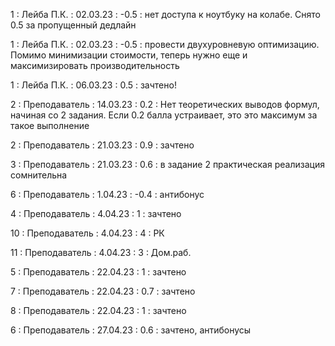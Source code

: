 1 : Лейба П.К. : 02.03.23 : -0.5 : нет доступа к ноутбуку на колабе. Снято 0.5 за пропущенный дедлайн 

1 : Лейба П.К. : 02.03.23 : -0.5 : провести двухуровневую оптимизацию. Помимо минимизации стоимости, теперь нужно еще и максимизировать производительность 

1 : Лейба П.К. : 06.03.23 : 0.5 : зачтено!

2 : Преподаватель : 14.03.23 : 0.2 : Нет теоретических выводов формул, начиная со 2 задания. Если 0.2 балла устраивает, это это максимум за такое выполнение

2 : Преподаватель : 21.03.23 : 0.9 : зачтено 

3 : Преподаватель : 21.03.23 : 0.6 : в задание 2 практическая реализация сомнительна

6 : Преподаватель : 1.04.23 : -0.4 : антибонус

4 : Преподаватель : 4.04.23 : 1 : зачтено

10 : Преподаватель : 4.04.23 : 4 : РК

11 : Преподаватель : 4.04.23 : 3 : Дом.раб.

5 : Преподаватель : 22.04.23 : 1 : зачтено

7 : Преподаватель : 22.04.23 : 0.7 : зачтено

8 : Преподаватель : 22.04.23 : 1 : зачтено

6 : Преподаватель : 27.04.23 : 0.6 : зачтено, антибонусы
